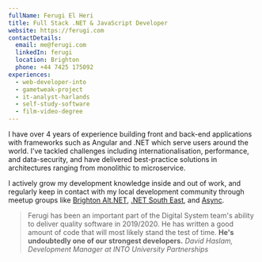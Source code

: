 ```yaml
---
fullName: Ferugi El Heri
title: Full Stack .NET & JavaScript Developer
website: https://ferugi.com
contactDetails:
  email: me@ferugi.com
  linkedIn: ferugi
  location: Brighton
  phone: +44 7425 175092
experiences:
  - web-developer-into
  - gametweak-project
  - it-analyst-harlands
  - self-study-software
  - film-video-degree
---
```


I have over 4 years of experience building front and back-end applications with frameworks such as Angular and .NET which serve users around the world. I’ve tackled challenges including internationalisation, performance, and data-security, and have delivered best-practice solutions in architectures ranging from monolithic to microservice.

I actively grow my development knowledge inside and out of work, and regularly keep in contact with my local development community through meetup groups like [Brighton Alt.NET](http://brightonalt.net/), [.NET South East](http://www.dotnetsoutheast.co.uk/), and [Async](https://asyncjs.com/).

> Ferugi has been an important part of the Digital System team's ability to deliver quality software in 2019/2020. He has written a good amount of code that will most likely stand the test of time. **He's undoubtedly one of our strongest developers.** <cite>David Haslam, Development Manager at INTO University Partnerships</cite>
